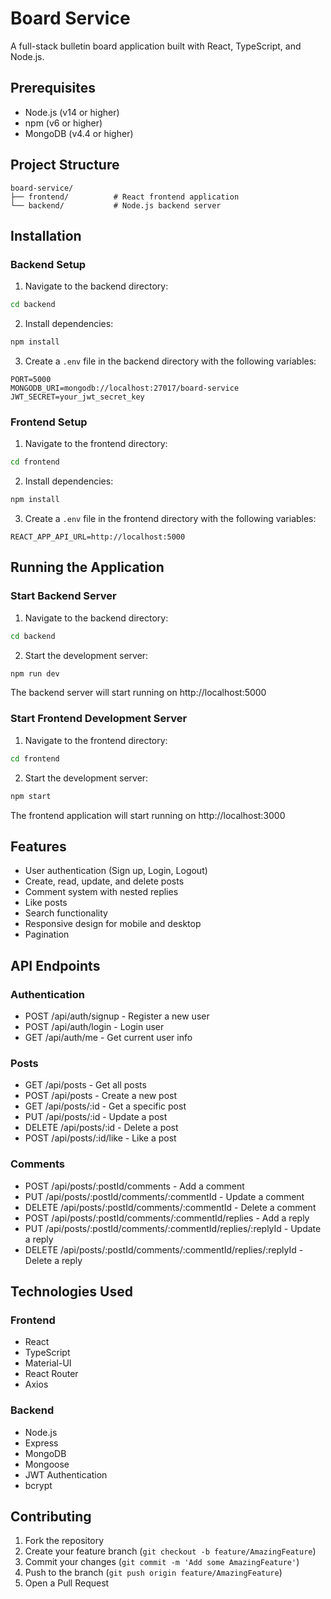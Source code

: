 # Board Service

A full-stack bulletin board application built with React, TypeScript, and Node.js.

## Prerequisites

- Node.js (v14 or higher)
- npm (v6 or higher)
- MongoDB (v4.4 or higher)

## Project Structure

```
board-service/
├── frontend/          # React frontend application
└── backend/           # Node.js backend server
```

## Installation

### Backend Setup

1. Navigate to the backend directory:
```bash
cd backend
```

2. Install dependencies:
```bash
npm install
```

3. Create a `.env` file in the backend directory with the following variables:
```env
PORT=5000
MONGODB_URI=mongodb://localhost:27017/board-service
JWT_SECRET=your_jwt_secret_key
```

### Frontend Setup

1. Navigate to the frontend directory:
```bash
cd frontend
```

2. Install dependencies:
```bash
npm install
```

3. Create a `.env` file in the frontend directory with the following variables:
```env
REACT_APP_API_URL=http://localhost:5000
```

## Running the Application

### Start Backend Server

1. Navigate to the backend directory:
```bash
cd backend
```

2. Start the development server:
```bash
npm run dev
```

The backend server will start running on http://localhost:5000

### Start Frontend Development Server

1. Navigate to the frontend directory:
```bash
cd frontend
```

2. Start the development server:
```bash
npm start
```

The frontend application will start running on http://localhost:3000

## Features

- User authentication (Sign up, Login, Logout)
- Create, read, update, and delete posts
- Comment system with nested replies
- Like posts
- Search functionality
- Responsive design for mobile and desktop
- Pagination

## API Endpoints

### Authentication
- POST /api/auth/signup - Register a new user
- POST /api/auth/login - Login user
- GET /api/auth/me - Get current user info

### Posts
- GET /api/posts - Get all posts
- POST /api/posts - Create a new post
- GET /api/posts/:id - Get a specific post
- PUT /api/posts/:id - Update a post
- DELETE /api/posts/:id - Delete a post
- POST /api/posts/:id/like - Like a post

### Comments
- POST /api/posts/:postId/comments - Add a comment
- PUT /api/posts/:postId/comments/:commentId - Update a comment
- DELETE /api/posts/:postId/comments/:commentId - Delete a comment
- POST /api/posts/:postId/comments/:commentId/replies - Add a reply
- PUT /api/posts/:postId/comments/:commentId/replies/:replyId - Update a reply
- DELETE /api/posts/:postId/comments/:commentId/replies/:replyId - Delete a reply

## Technologies Used

### Frontend
- React
- TypeScript
- Material-UI
- React Router
- Axios

### Backend
- Node.js
- Express
- MongoDB
- Mongoose
- JWT Authentication
- bcrypt

## Contributing

1. Fork the repository
2. Create your feature branch (`git checkout -b feature/AmazingFeature`)
3. Commit your changes (`git commit -m 'Add some AmazingFeature'`)
4. Push to the branch (`git push origin feature/AmazingFeature`)
5. Open a Pull Request 